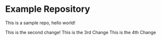 # Example Repository
This is a sample repo, hello world!

This is the second change!
This is the 3rd Change
This is the 4th Change